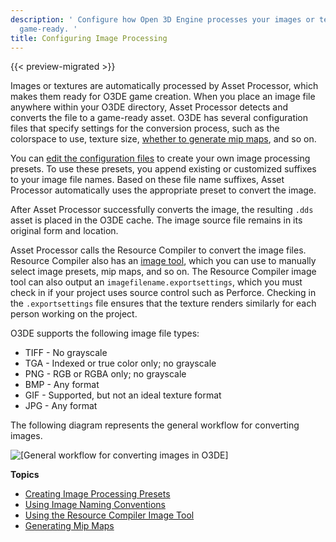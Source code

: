 ```yaml
---
description: ' Configure how Open 3D Engine processes your images or textures to make them
  game-ready. '
title: Configuring Image Processing
---
```


{{< preview-migrated >}}

Images or textures are automatically processed by Asset Processor, which makes them ready for O3DE game creation. When you place an image file anywhere within your O3DE directory, Asset Processor detects and converts the file to a game\-ready asset. O3DE has several configuration files that specify settings for the conversion process, such as the colorspace to use, texture size, [whether to generate mip maps](/docs/userguide/assets/generating-mipmaps.md), and so on.

You can [edit the configuration files](/docs/userguide/assets/creating-image-processing-presets#asset-pipeline-creating-presets-imagecompiler-rc) to create your own image processing presets. To use these presets, you append existing or customized suffixes to your image file names. Based on these file name suffixes, Asset Processor automatically uses the appropriate preset to convert the image.

After Asset Processor successfully converts the image, the resulting `.dds` asset is placed in the O3DE cache. The image source file remains in its original form and location.

Asset Processor calls the Resource Compiler to convert the image files. Resource Compiler also has an [image tool](/docs/user-guide/assets/image-tool.md), which you can use to manually select image presets, mip maps, and so on. The Resource Compiler image tool can also output an `imagefilename.exportsettings`, which you must check in if your project uses source control such as Perforce. Checking in the `.exportsettings` file ensures that the texture renders similarly for each person working on the project.

O3DE supports the following image file types:
+ TIFF - No grayscale
+ TGA - Indexed or true color only; no grayscale
+ PNG - RGB or RGBA only; no grayscale
+ BMP - Any format
+ GIF - Supported, but not an ideal texture format
+ JPG - Any format

The following diagram represents the general workflow for converting images.

![\[General workflow for converting images in O3DE\]](/images/user-guide/assets/pipeline/asset-pipeline-images.png)

**Topics**
+ [Creating Image Processing Presets](/docs/user-guide/assets/creating-image-processing-presets.md)
+ [Using Image Naming Conventions](/docs/user-guide/assets/using-image-naming-conventions.md)
+ [Using the Resource Compiler Image Tool](/docs/user-guide/assets/image-tool.md)
+ [Generating Mip Maps](/docs/userguide/assets/generating-mipmaps.md)
